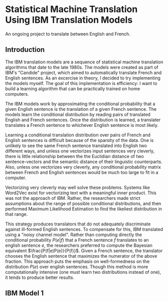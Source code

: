 # Statistical Machine Translation Using IBM Translation Models

An ongoing project to translate between English and French.

## Introduction

The IBM translation models are a sequence of statistical machine translation algorithms that date to the late 1980s. The models were created as part of IBM's "Candide" project, which aimed to automatically translate French and English sentences. As an excercise in theory, I decided to try implementing the models myself. The goal of this implementation is efficiency: I want to build a learning algorithm that can be practically trained on home computers.

The IBM models work by approximating the conditional probability that a given English sentence is the translation of a given French sentence. The models learn the conditional distribution by reading pairs of translated English and French sentences. Once the distribution is learned, a translater translates a French sentence to whichever English sentence is most likely. 

Learning a conditional translation distribution over pairs of French and English sentences is difficult because of the sparsity of the data. One is unlikely to see the same French sentence translated into English two different ways, and unless one vectorizes input sentences very cleverly, there is little relationship between the the Euclidian distance of two sentence-vectors and the semantic distance of their linguistic counterparts. Also, unless one vectorizes very cleverly, any conditional probability matrix between French and English sentences would be much too large to fit in a computer.

Vectorizing very cleverly may well solve these problems. Systems like Word2Vec exist for vectorizing text with a meaningful inner product. This was not the approach of IBM. Rather, the researchers made strict assumptions about the range of possible conditional distributions, and then performed Maximum Likelihood Estimation to find the likeliest distribution in that range.

This strategy produces translators that do not adequately discriminate against ill-formed English sentences. To compensate for this, IBM translated using a "noisy channel model". Rather than computing directly the conditional probability $P(e|f)$ that a French sentence $f$ translates to an english sentence $e$, the researchers preferred to compute the Bayesian equivalent $\frac{P(f|e)P(e)}{P(f)}$. Given a French sentence, the translator chooses the English sentence that maximizes the numerator of the above fraction. This approach puts the emphasis on well-formedness on the distribution $P(e)$ over english sentences. Though this method is more computationally intensive (one must learn two distributions instead of one), it tends to produce better results.

## IBM Model 1


